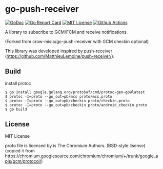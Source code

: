 # go-push-receiver

[![GoDoc](https://godoc.org/github.com/crow-misia/go-push-receiver?status.svg)](https://godoc.org/github.com/crow-misia/go-push-receiver)
[![Go Report Card](https://goreportcard.com/badge/github.com/crow-misia/go-push-receiver)](https://goreportcard.com/report/github.com/crow-misia/go-push-receiver)
[![MIT License](https://img.shields.io/github/license/crow-misia/go-push-receiver)](LICENSE)
[![Github Actions](https://github.com/crow-misia/go-push-receiver/workflows/Go/badge.svg)](https://github.com/crow-misia/go-push-receiver/actions)

A library to subscribe to GCM/FCM and receive notifications.

(Forked from crow-misia/go-push-receiver with GCM checkin optional)

This library was developed inspired by push-receiver (https://github.com/MatthieuLemoine/push-receiver/).

## Build

install protoc

```shell
$ go install google.golang.org/protobuf/cmd/protoc-gen-go@latest
$ protoc -I=proto --go_out=pb/mcs proto/mcs.proto
$ protoc -I=proto --go_out=pb/checkin proto/checkin.proto
$ protoc -I=proto --go_out=pb/checkin proto/android_checkin.proto
$ go build
```

## License

MIT License

proto file is licensed by is The Chromium Authors. (BSD-style lisense)
(copied it from https://chromium.googlesource.com/chromium/chromium/+/trunk/google_apis/gcm/protocol/)
